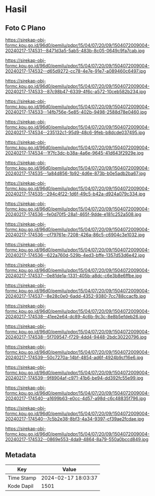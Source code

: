 # Hasil

## Foto C Plano

https://sirekap-obj-formc.kpu.go.id/96d0/pemilu/pdpr/15/04/07/20/09/1504072009004-20240217-174531--8471d3a5-5ab5-483b-8c05-0649c9fa7cab.jpg

https://sirekap-obj-formc.kpu.go.id/96d0/pemilu/pdpr/15/04/07/20/09/1504072009004-20240217-174532--d65d9272-cc78-4e7e-91e7-a089460c6497.jpg

https://sirekap-obj-formc.kpu.go.id/96d0/pemilu/pdpr/15/04/07/20/09/1504072009004-20240217-174533--87c98b47-6339-4f6c-a572-10ceb582b234.jpg

https://sirekap-obj-formc.kpu.go.id/96d0/pemilu/pdpr/15/04/07/20/09/1504072009004-20240217-174533--14fb756e-5e85-402b-9498-2588d78e0460.jpg

https://sirekap-obj-formc.kpu.go.id/96d0/pemilu/pdpr/15/04/07/20/09/1504072009004-20240217-174534--235132c1-95d9-48c6-9feb-b8dcde037495.jpg

https://sirekap-obj-formc.kpu.go.id/96d0/pemilu/pdpr/15/04/07/20/09/1504072009004-20240217-174534--1f7fc3dc-b38a-4a6e-9645-41d643f2929e.jpg

https://sirekap-obj-formc.kpu.go.id/96d0/pemilu/pdpr/15/04/07/20/09/1504072009004-20240217-174535--1a84d856-1b92-4d6e-873b-b0e5adb2ba67.jpg

https://sirekap-obj-formc.kpu.go.id/96d0/pemilu/pdpr/15/04/07/20/09/1504072009004-20240217-174535--294c4f22-1d6f-49c5-b42a-d924a079c334.jpg

https://sirekap-obj-formc.kpu.go.id/96d0/pemilu/pdpr/15/04/07/20/09/1504072009004-20240217-174536--fe0d70f5-28a1-465f-9dde-e181c252a508.jpg

https://sirekap-obj-formc.kpu.go.id/96d0/pemilu/pdpr/15/04/07/20/09/1504072009004-20240217-174536--cf79761e-7208-426a-86c5-c6904c3e1032.jpg

https://sirekap-obj-formc.kpu.go.id/96d0/pemilu/pdpr/15/04/07/20/09/1504072009004-20240217-174536--622a760d-529b-4ed3-bffe-1357d53d6e42.jpg

https://sirekap-obj-formc.kpu.go.id/96d0/pemilu/pdpr/15/04/07/20/09/1504072009004-20240217-174537--0e81de1a-1331-405b-a8dc-c6e3b8e6ffbe.jpg

https://sirekap-obj-formc.kpu.go.id/96d0/pemilu/pdpr/15/04/07/20/09/1504072009004-20240217-174537--8e28c0e0-6add-4352-9380-7cc788ccacfb.jpg

https://sirekap-obj-formc.kpu.go.id/96d0/pemilu/pdpr/15/04/07/20/09/1504072009004-20240217-174538--41ee2e64-dc89-4c6b-9c3c-8e8b5efdeb26.jpg

https://sirekap-obj-formc.kpu.go.id/96d0/pemilu/pdpr/15/04/07/20/09/1504072009004-20240217-174538--5f709547-f729-4dd4-9448-2bdc30220796.jpg

https://sirekap-obj-formc.kpu.go.id/96d0/pemilu/pdpr/15/04/07/20/09/1504072009004-20240217-174539--50c7270a-14bf-4854-ad6f-4924b9cf16e6.jpg

https://sirekap-obj-formc.kpu.go.id/96d0/pemilu/pdpr/15/04/07/20/09/1504072009004-20240217-174539--9f8904af-c971-41b6-be94-dd392fc55e99.jpg

https://sirekap-obj-formc.kpu.go.id/96d0/pemilu/pdpr/15/04/07/20/09/1504072009004-20240217-174540--a1699b63-e0cc-4d57-a98d-c6c48835f796.jpg

https://sirekap-obj-formc.kpu.go.id/96d0/pemilu/pdpr/15/04/07/20/09/1504072009004-20240217-174540--7c5b2e38-8bf3-4a34-9397-cf39ae2fcdae.jpg

https://sirekap-obj-formc.kpu.go.id/96d0/pemilu/pdpr/15/04/07/20/09/1504072009004-20240217-174532--0869e553-4da9-4864-8a79-550a0bccd849.jpg


## Metadata

| Key        | Value               |
| ---------- | ------------------- |
| Time Stamp | 2024-02-17 18:03:37 |
| Kode Dapil | 1501                |



